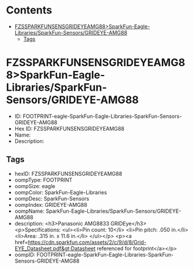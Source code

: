 



Contents
========

* [FZSSPARKFUNSENSGRIDEYEAMG88>SparkFun-Eagle-Libraries/SparkFun-Sensors/GRIDEYE-AMG88](#fzssparkfunsensgrideyeamg88sparkfun-eagle-librariessparkfun-sensorsgrideye-amg88)
	* [Tags](#tags)

# FZSSPARKFUNSENSGRIDEYEAMG88>SparkFun-Eagle-Libraries/SparkFun-Sensors/GRIDEYE-AMG88

- ID: FOOTPRINT-eagle-SparkFun-Eagle-Libraries-SparkFun-Sensors-GRIDEYE-AMG88
- Hex ID: FZSSPARKFUNSENSGRIDEYEAMG88
- Name: 
- Description: 

## Tags

- hexID: FZSSPARKFUNSENSGRIDEYEAMG88
- oompType: FOOTPRINT
- oompSize: eagle
- oompColor: SparkFun-Eagle-Libraries
- oompDesc: SparkFun-Sensors
- oompIndex: GRIDEYE-AMG88
- oompName: SparkFun-Eagle-Libraries/SparkFun-Sensors/GRIDEYE-AMG88
- description: &lt;h3&gt;Panasonic AMG8833 GRIDEye&lt;/h3&gt;
&lt;p&gt;Specifications:
&lt;ul&gt;&lt;li&gt;Pin count: 10&lt;/li&gt;
&lt;li&gt;Pin pitch: .050 in.&lt;/li&gt;
&lt;li&gt;Area: .315 in. x 11.6 in.&lt;/li&gt;
&lt;/ul&gt;&lt;/p&gt;
&lt;p&gt;&lt;a href=https://cdn.sparkfun.com/assets/2/c/9/d/8/Grid-EYE_Datasheet.pdf&gt;Datasheet referenced for footprint&lt;/a&gt;&lt;/p&gt;
- oompID: FOOTPRINT-eagle-SparkFun-Eagle-Libraries-SparkFun-Sensors-GRIDEYE-AMG88
